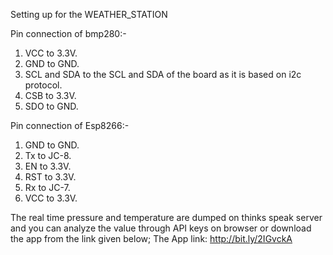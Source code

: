 Setting up for the WEATHER_STATION

Pin connection of bmp280:-

1. VCC to 3.3V.
2. GND to GND.
3. SCL and SDA to the SCL and SDA of the board as it is based on i2c protocol.
4. CSB to 3.3V.
5. SDO to GND.


Pin connection of Esp8266:-

1. GND to GND.
2. Tx to JC-8.
3. EN to 3.3V.
4. RST to 3.3V.
5. Rx to JC-7.
6. VCC to 3.3V.

The real time pressure and temperature are dumped on thinks speak server and you can analyze the value through API keys
on browser or download the app from the link given below;
The App link: http://bit.ly/2IGvckA
